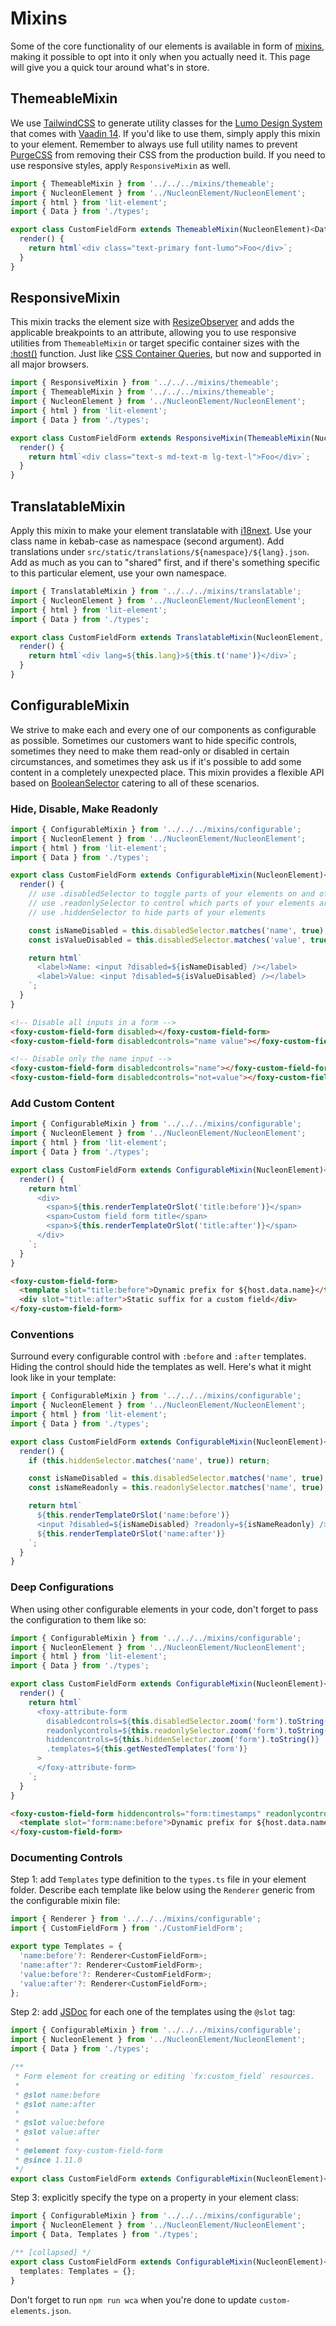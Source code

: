 # Mixins

Some of the core functionality of our elements is available in form of [mixins](https://www.typescriptlang.org/docs/handbook/mixins.html), making it possible to opt into it only when you actually need it. This page will give you a quick tour around what's in store.

## ThemeableMixin

We use [TailwindCSS](https://tailwindcss.com) to generate utility classes for the [Lumo Design System](https://demo.vaadin.com/lumo-editor) that comes with [Vaadin 14](https://vaadin.com/docs/v14/guide/introduction). If you'd like to use them, simply apply this mixin to your element. Remember to always use full utility names to prevent [PurgeCSS](https://purgecss.com) from removing their CSS from the production build. If you need to use responsive styles, apply `ResponsiveMixin` as well.

```ts
import { ThemeableMixin } from '../../../mixins/themeable';
import { NucleonElement } from '../NucleonElement/NucleonElement';
import { html } from 'lit-element';
import { Data } from './types';

export class CustomFieldForm extends ThemeableMixin(NucleonElement)<Data> {
  render() {
    return html`<div class="text-primary font-lumo">Foo</div>`;
  }
}
```

## ResponsiveMixin

This mixin tracks the element size with [ResizeObserver](https://developer.mozilla.org/en-US/docs/Web/API/ResizeObserver) and adds the applicable breakpoints to an attribute, allowing you to use responsive utilities from `ThemeableMixin` or target specific container sizes with the [:host()](<https://developer.mozilla.org/en-US/docs/Web/CSS/:host()>) function. Just like [CSS Container Queries](https://developer.mozilla.org/en-US/docs/Web/CSS/CSS_Container_Queries), but now and supported in all major browsers.

```ts
import { ResponsiveMixin } from '../../../mixins/themeable';
import { ThemeableMixin } from '../../../mixins/themeable';
import { NucleonElement } from '../NucleonElement/NucleonElement';
import { html } from 'lit-element';
import { Data } from './types';

export class CustomFieldForm extends ResponsiveMixin(ThemeableMixin(NucleonElement))<Data> {
  render() {
    return html`<div class="text-s md-text-m lg-text-l">Foo</div>`;
  }
}
```

## TranslatableMixin

Apply this mixin to make your element translatable with [i18next](https://www.i18next.com). Use your class name in kebab-case as namespace (second argument). Add translations under `src/static/translations/${namespace}/${lang}.json`. Add as much as you can to "shared" first, and if there's something specific to this particular element, use your own namespace.

```ts
import { TranslatableMixin } from '../../../mixins/translatable';
import { NucleonElement } from '../NucleonElement/NucleonElement';
import { html } from 'lit-element';
import { Data } from './types';

export class CustomFieldForm extends TranslatableMixin(NucleonElement, 'custom-field-form')<Data> {
  render() {
    return html`<div lang=${this.lang}>${this.t('name')}</div>`;
  }
}
```

## ConfigurableMixin

We strive to make each and every one of our components as configurable as possible. Sometimes our customers want to hide specific controls, sometimes they need to make them read-only or disabled in certain circumstances, and sometimes they ask us if it's possible to add some content in a completely unexpected place. This mixin provides a flexible API based on [BooleanSelector](https://sdk.foxy.dev/classes/_core_index_.booleanselector.html) catering to all of these scenarios.

### Hide, Disable, Make Readonly

```ts
import { ConfigurableMixin } from '../../../mixins/configurable';
import { NucleonElement } from '../NucleonElement/NucleonElement';
import { html } from 'lit-element';
import { Data } from './types';

export class CustomFieldForm extends ConfigurableMixin(NucleonElement)<Data> {
  render() {
    // use .disabledSelector to toggle parts of your elements on and off
    // use .readonlySelector to control which parts of your elements are editable
    // use .hiddenSelector to hide parts of your elements

    const isNameDisabled = this.disabledSelector.matches('name', true);
    const isValueDisabled = this.disabledSelector.matches('value', true);

    return html`
      <label>Name: <input ?disabled=${isNameDisabled} /></label>
      <label>Value: <input ?disabled=${isValueDisabled} /></label>
    `;
  }
}
```

```html
<!-- Disable all inputs in a form -->
<foxy-custom-field-form disabled></foxy-custom-field-form>
<foxy-custom-field-form disabledcontrols="name value"></foxy-custom-field-form>

<!-- Disable only the name input -->
<foxy-custom-field-form disabledcontrols="name"></foxy-custom-field-form>
<foxy-custom-field-form disabledcontrols="not=value"></foxy-custom-field-form>
```

### Add Custom Content

```ts
import { ConfigurableMixin } from '../../../mixins/configurable';
import { NucleonElement } from '../NucleonElement/NucleonElement';
import { html } from 'lit-element';
import { Data } from './types';

export class CustomFieldForm extends ConfigurableMixin(NucleonElement)<Data> {
  render() {
    return html`
      <div>
        <span>${this.renderTemplateOrSlot('title:before')}</span>
        <span>Custom field form title</span>
        <span>${this.renderTemplateOrSlot('title:after')}</span>
      </div>
    `;
  }
}
```

```html
<foxy-custom-field-form>
  <template slot="title:before">Dynamic prefix for ${host.data.name}</template>
  <div slot="title:after">Static suffix for a custom field</div>
</foxy-custom-field-form>
```

### Conventions

Surround every configurable control with `:before` and `:after` templates. Hiding the control should hide the templates as well. Here's what it might look like in your template:

```ts
import { ConfigurableMixin } from '../../../mixins/configurable';
import { NucleonElement } from '../NucleonElement/NucleonElement';
import { html } from 'lit-element';
import { Data } from './types';

export class CustomFieldForm extends ConfigurableMixin(NucleonElement)<Data> {
  render() {
    if (this.hiddenSelector.matches('name', true)) return;

    const isNameDisabled = this.disabledSelector.matches('name', true);
    const isNameReadonly = this.readonlySelector.matches('name', true);

    return html`
      ${this.renderTemplateOrSlot('name:before')}
      <input ?disabled=${isNameDisabled} ?readonly=${isNameReadonly} />
      ${this.renderTemplateOrSlot('name:after')}
    `;
  }
}
```

### Deep Configurations

When using other configurable elements in your code, don't forget to pass the configuration to them like so:

```ts
import { ConfigurableMixin } from '../../../mixins/configurable';
import { NucleonElement } from '../NucleonElement/NucleonElement';
import { html } from 'lit-element';
import { Data } from './types';

export class CustomFieldForm extends ConfigurableMixin(NucleonElement)<Data> {
  render() {
    return html`
      <foxy-attribute-form
        disabledcontrols=${this.disabledSelector.zoom('form').toString()}
        readonlycontrols=${this.readonlySelector.zoom('form').toString()}
        hiddencontrols=${this.hiddenSelector.zoom('form').toString()}
        .templates=${this.getNestedTemplates('form')}
      >
      </foxy-attribute-form>
    `;
  }
}
```

```html
<foxy-custom-field-form hiddencontrols="form:timestamps" readonlycontrols="form:not=value">
  <template slot="form:name:before">Dynamic prefix for ${host.data.name}</template>
</foxy-custom-field-form>
```

### Documenting Controls

Step 1: add `Templates` type definition to the `types.ts` file in your element folder. Describe each template like below using the `Renderer` generic from the configurable mixin file:

```ts
import { Renderer } from '../../../mixins/configurable';
import { CustomFieldForm } from './CustomFieldForm';

export type Templates = {
  'name:before'?: Renderer<CustomFieldForm>;
  'name:after'?: Renderer<CustomFieldForm>;
  'value:before'?: Renderer<CustomFieldForm>;
  'value:after'?: Renderer<CustomFieldForm>;
};
```

Step 2: add [JSDoc](https://github.com/runem/web-component-analyzer#-how-to-document-your-components-using-jsdoc) for each one of the templates using the `@slot` tag:

```ts
import { ConfigurableMixin } from '../../../mixins/configurable';
import { NucleonElement } from '../NucleonElement/NucleonElement';
import { Data } from './types';

/**
 * Form element for creating or editing `fx:custom_field` resources.
 *
 * @slot name:before
 * @slot name:after
 *
 * @slot value:before
 * @slot value:after
 *
 * @element foxy-custom-field-form
 * @since 1.11.0
 */
export class CustomFieldForm extends ConfigurableMixin(NucleonElement)<Data> {}
```

Step 3: explicitly specify the type on a property in your element class:

```ts
import { ConfigurableMixin } from '../../../mixins/configurable';
import { NucleonElement } from '../NucleonElement/NucleonElement';
import { Data, Templates } from './types';

/** [collapsed] */
export class CustomFieldForm extends ConfigurableMixin(NucleonElement)<Data> {
  templates: Templates = {};
}
```

Don't forget to run `npm run wca` when you're done to update `custom-elements.json`.
